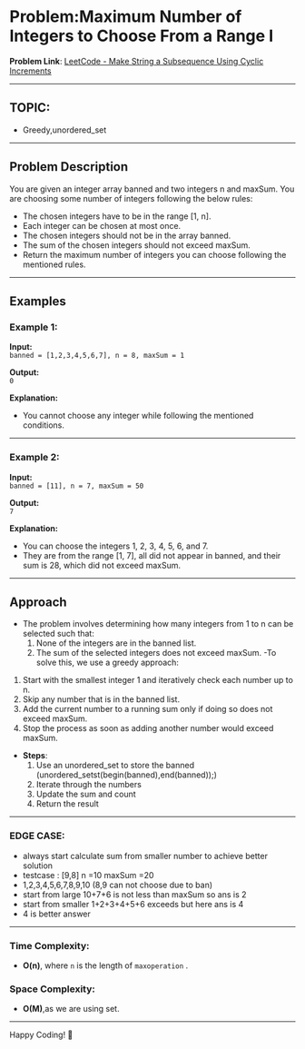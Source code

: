 # Problem:Maximum Number of Integers to Choose From a Range I
**Problem Link**: [LeetCode - Make String a Subsequence Using Cyclic Increments](https://leetcode.com/problems/maximum-number-of-integers-to-choose-from-a-range-i/description/?envType=daily-question&envId=2024-12-06)

---
## TOPIC:
- Greedy,unordered_set
---

## Problem Description  


You are given an integer array banned and two integers n and maxSum. You are choosing some number of integers following the below rules:

- The chosen integers have to be in the range [1, n].
- Each integer can be chosen at most once.
- The chosen integers should not be in the array banned.
- The sum of the chosen integers should not exceed maxSum.
- Return the maximum number of integers you can choose following the mentioned rules.

---

## Examples

### Example 1:
**Input:**  
`banned = [1,2,3,4,5,6,7], n = 8, maxSum = 1`  

**Output:**  
`0`  

**Explanation:**  
- You cannot choose any integer while following the mentioned conditions.  

---

### Example 2:
**Input:**  
`banned = [11], n = 7, maxSum = 50`  

**Output:**  
`7`  

**Explanation:**  
- You can choose the integers 1, 2, 3, 4, 5, 6, and 7.
- They are from the range [1, 7], all did not appear in banned, and their sum is 28, which did not exceed maxSum.

---
## Approach  

- The problem involves determining how many integers from 1 to n can be selected such that:
  1. None of the integers are in the banned list.
  2. The sum of the selected integers does not exceed maxSum.
-To solve this, we use a greedy approach:

1. Start with the smallest integer 1 and iteratively check each number up to n.
2. Skip any number that is in the banned list.
3. Add the current number to a running sum only if doing so does not exceed maxSum.
4. Stop the process as soon as adding another number would exceed maxSum.

- **Steps**:  
  1. Use an unordered_set to store the banned (unordered_set<int>st(begin(banned),end(banned));)
  2. Iterate through the numbers
  3. Update the sum and count
  4. Return the result

---

### EDGE CASE: 
- always start calculate sum from smaller number to achieve better solution
- testcase : [9,8] n =10 maxSum =20
- 1,2,3,4,5,6,7,8,9,10      (8,9 can not choose due to ban)
- start from large 10+7+6 is not less than maxSum so ans is 2
- start from smaller 1+2+3+4+5+6 exceeds but here ans is 4
- 4 is better answer
---

### Time Complexity:
- **O(n)**, where `n` is the length of `maxoperation` .

### Space Complexity:
- **O(M)**,as we are using set.

---

Happy Coding! 🚀

